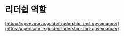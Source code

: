 # 리더쉽 역할

[https://opensource.guide/leadership-and-governance/](https://opensource.guide/leadership-and-governance/)

